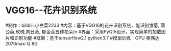 # VGG16--花卉识别系统
#制作：bilibili:小白菜2233
#内容：基于VGG16的花卉识别系统，能识别雏菊, 蒲公英,玫瑰,向日葵, 郁金香五种花朵/n
#界面：采用PyQt5设计，实现简单的加载图片和识别功能
#框架：基于tensorflow2.1 python3.7 
#模型训练：GPU 英伟达2070max-Q 8G

